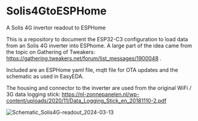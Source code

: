 # Solis4GtoESPHome
A Solis 4G invertor readout to ESPHome

This is a repository to document the ESP32-C3 configuration to load data from an Solis 4G inverter into ESPhome.
A large part of the idea came from the topic on Gathering of Tweakers: https://gathering.tweakers.net/forum/list_messages/1900048 . 

Included are an ESPHome yaml file, mqtt file for OTA updates and the schematic as used in EasyEDA.

The housing and connector to the inverter are used from the original WiFi / 3G data logging stick: https://nl-zonnepanelen.nl/wp-content/uploads/2020/11/Data_Logging_Stick_en_20181110-2.pdf

![Schematic_Solis4G-readout_2024-03-13](https://github.com/heintjeput/Solis4GtoESPHome/assets/18646959/60caa713-d68e-47db-82e9-05f239636b37)
